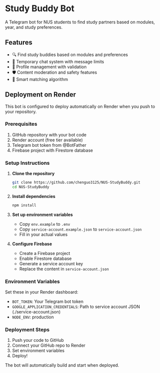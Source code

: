 # Study Buddy Bot

A Telegram bot for NUS students to find study partners based on modules, year, and study preferences.

## Features

- 🔍 Find study buddies based on modules and preferences
- 💬 Temporary chat system with message limits
- 📝 Profile management with validation
- 🛡️ Content moderation and safety features
- 🎯 Smart matching algorithm

## Deployment on Render

This bot is configured to deploy automatically on Render when you push to your repository.

### Prerequisites

1. GitHub repository with your bot code
2. Render account (free tier available)
3. Telegram bot token from @BotFather
4. Firebase project with Firestore database

### Setup Instructions

1. **Clone the repository**
   ```bash
   git clone https://github.com/chenguo3125/NUS-StudyBuddy.git
   cd NUS-StudyBuddy
   ```

2. **Install dependencies**
   ```bash
   npm install
   ```

3. **Set up environment variables**
   - Copy `env.example` to `.env`
   - Copy `service-account.example.json` to `service-account.json`
   - Fill in your actual values

4. **Configure Firebase**
   - Create a Firebase project
   - Enable Firestore database
   - Generate a service account key
   - Replace the content in `service-account.json`

### Environment Variables

Set these in your Render dashboard:

- `BOT_TOKEN`: Your Telegram bot token
- `GOOGLE_APPLICATION_CREDENTIALS`: Path to service account JSON (./service-account.json)
- `NODE_ENV`: production

### Deployment Steps

1. Push your code to GitHub
2. Connect your GitHub repo to Render
3. Set environment variables
4. Deploy!

The bot will automatically build and start when deployed.
